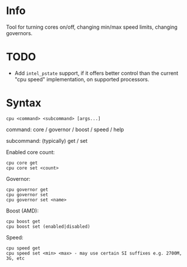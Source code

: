 # Info

Tool for turning cores on/off, changing min/max speed limits, changing governors.


# TODO

 - Add `intel_pstate` support, if it offers better control than the current "cpu speed" implementation, on supported processors.


# Syntax

`cpu <command> <subcommand> [args...]`

command: core / governor / boost / speed / help

subcommand: (typically) get / set

Enabled core count:

    cpu core get
    cpu core set <count>

Governor:

    cpu governor get
    cpu governor set
    cpu governor set <name>

Boost (AMD):

    cpu boost get
    cpu boost set (enabled|disabled)

Speed:

    cpu speed get
    cpu speed set <min> <max> - may use certain SI suffixes e.g. 2700M, 3G, etc


